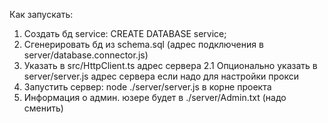 Как запускать:

1. Создать бд service: CREATE DATABASE service;
2. Сгенерировать бд из schema.sql (адрес подключения в server/database.connector.js)
3. Указать в src/HttpClient.ts адрес сервера 2.1 Опционально указать в server/server.js адрес сервера если надо для настройки прокси
4. Запустить сервер: node ./server/server.js в корне проекта
5. Информация о админ. юзере будет в ./server/Admin.txt (надо сменить)
